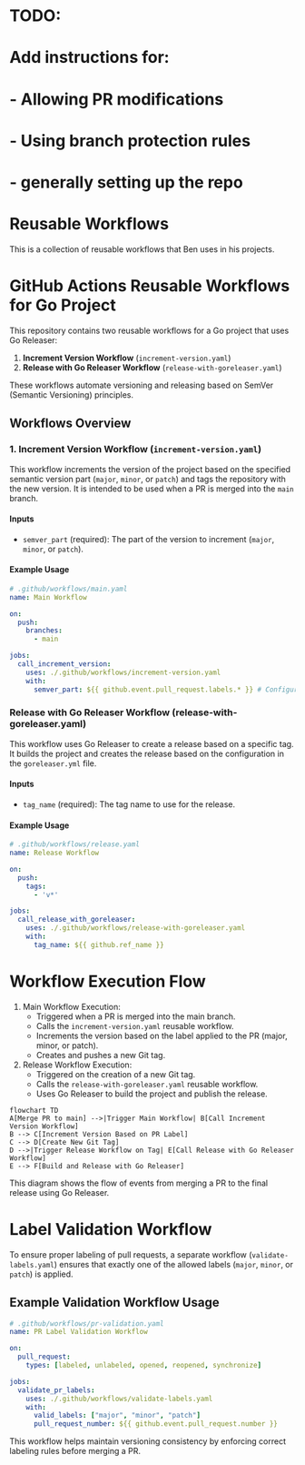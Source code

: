 # TODO:
# Add instructions for:
#  - Allowing PR modifications
#  - Using branch protection rules
#  - generally setting up the repo


# Reusable Workflows

This is a collection of reusable workflows that Ben uses in his projects.

# GitHub Actions Reusable Workflows for Go Project

This repository contains two reusable workflows for a Go project that uses Go Releaser:

1. **Increment Version Workflow** (`increment-version.yaml`)
2. **Release with Go Releaser Workflow** (`release-with-goreleaser.yaml`)

These workflows automate versioning and releasing based on SemVer (Semantic Versioning) principles.

## Workflows Overview

### 1. Increment Version Workflow (`increment-version.yaml`)

This workflow increments the version of the project based on the specified semantic version part (`major`, `minor`, or `patch`) and tags the repository with the new version. It is intended to be used when a PR is merged into the `main` branch.

#### Inputs

- `semver_part` (required): The part of the version to increment (`major`, `minor`, or `patch`).

#### Example Usage

```yaml
# .github/workflows/main.yaml
name: Main Workflow

on:
  push:
    branches:
      - main

jobs:
  call_increment_version:
    uses: ./.github/workflows/increment-version.yaml
    with:
      semver_part: ${{ github.event.pull_request.labels.* }} # Configure to get the part from PR labels
```

### Release with Go Releaser Workflow (release-with-goreleaser.yaml)

This workflow uses Go Releaser to create a release based on a specific tag. It builds the project and creates the release based on the configuration in the `goreleaser.yml` file.

#### Inputs

- `tag_name` (required): The tag name to use for the release.

#### Example Usage

```yaml
# .github/workflows/release.yaml
name: Release Workflow

on:
  push:
    tags:
      - 'v*'

jobs:
  call_release_with_goreleaser:
    uses: ./.github/workflows/release-with-goreleaser.yaml
    with:
      tag_name: ${{ github.ref_name }}
```

# Workflow Execution Flow

1. Main Workflow Execution:
    - Triggered when a PR is merged into the main branch.
    - Calls the `increment-version.yaml` reusable workflow.
    - Increments the version based on the label applied to the PR (major, minor, or patch).
    - Creates and pushes a new Git tag.
2. Release Workflow Execution:
    - Triggered on the creation of a new Git tag.
    - Calls the `release-with-goreleaser.yaml` reusable workflow.
    - Uses Go Releaser to build the project and publish the release.

```mermaid
flowchart TD
A[Merge PR to main] -->|Trigger Main Workflow| B[Call Increment Version Workflow]
B --> C[Increment Version Based on PR Label]
C --> D[Create New Git Tag]
D -->|Trigger Release Workflow on Tag| E[Call Release with Go Releaser Workflow]
E --> F[Build and Release with Go Releaser]
```

This diagram shows the flow of events from merging a PR to the final release using Go Releaser.

# Label Validation Workflow

To ensure proper labeling of pull requests, a separate workflow (`validate-labels.yaml`) ensures that exactly one of the allowed labels (`major`, `minor`, or `patch`) is applied.

## Example Validation Workflow Usage

```yaml
# .github/workflows/pr-validation.yaml
name: PR Label Validation Workflow

on:
  pull_request:
    types: [labeled, unlabeled, opened, reopened, synchronize]

jobs:
  validate_pr_labels:
    uses: ./.github/workflows/validate-labels.yaml
    with:
      valid_labels: ["major", "minor", "patch"]
      pull_request_number: ${{ github.event.pull_request.number }}
```

This workflow helps maintain versioning consistency by enforcing correct labeling rules before merging a PR.
